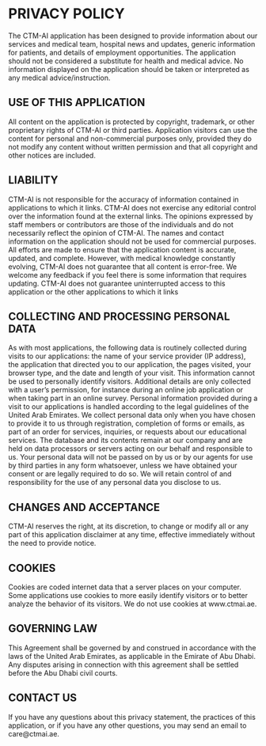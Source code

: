 <html>
<body>
<h1>PRIVACY POLICY</h1>
<p>The CTM-AI application has been designed to provide information about our services and medical team, hospital news and updates, generic information for patients, and details of employment opportunities.
The application should not be considered a substitute for health and medical advice. No information displayed on the application should be taken or interpreted as any medical advice/instruction.
</p>
<h2>USE OF THIS APPLICATION</h2>
<p>All content on the application is protected by copyright, trademark, or other proprietary rights of CTM-AI or third parties. Application visitors can use the content for personal and non-commercial purposes only, provided they do not modify any content without written permission and that all copyright and other notices are included.
</p>
<h2>LIABILITY</h2>
<p>CTM-AI is not responsible for the accuracy of information contained in applications to which it links. CTM-AI does not exercise any editorial control over the information found at the external links. The opinions expressed by staff members or contributors are those of the individuals and do not necessarily reflect the opinion of CTM-AI.
The names and contact information on the application should not be used for commercial purposes.
All efforts are made to ensure that the application content is accurate, updated, and complete. However, with medical knowledge constantly evolving, CTM-AI does not guarantee that all content is error-free.
We welcome any feedback if you feel there is some information that requires updating.
CTM-AI does not guarantee uninterrupted access to this application or the other applications to which it links
</p>
<h2>COLLECTING AND PROCESSING PERSONAL DATA</h2>
<p>As with most applications, the following data is routinely collected during visits to our applications: the name of your service provider (IP address), the application that directed you to our application, the pages visited, your browser type, and the date and length of your visit. This information cannot be used to personally identify visitors. Additional details are only collected with a user’s permission, for instance during an online job application or when taking part in an online survey. Personal information provided during a visit to our applications is handled according to the legal guidelines of the United Arab Emirates.
We collect personal data only when you have chosen to provide it to us through registration, completion of forms or emails, as part of an order for services, inquiries, or requests about our educational services.
The database and its contents remain at our company and are held on data processors or servers acting on our behalf and responsible to us. Your personal data will not be passed on by us or by our agents for use by third parties in any form whatsoever, unless we have obtained your consent or are legally required to do so.
We will retain control of and responsibility for the use of any personal data you disclose to us.
</p>
<h2>CHANGES AND ACCEPTANCE</h2>
<p>CTM-AI reserves the right, at its discretion, to change or modify all or any part of this application disclaimer at any time, effective immediately without the need to provide notice.</p>
<h2>COOKIES</h2>
<p>Cookies are coded internet data that a server places on your computer. Some applications use cookies to more easily identify visitors or to better analyze the behavior of its visitors. We do not use cookies at www.ctmai.ae.</p>
<h2>GOVERNING LAW
</h2>
<p>This Agreement shall be governed by and construed in accordance with the laws of the United Arab Emirates, as applicable in the Emirate of Abu Dhabi.
Any disputes arising in connection with this agreement shall be settled before the Abu Dhabi civil courts.
</p>
<h2>CONTACT US</h2>
<p>If you have any questions about this privacy statement, the practices of this application, or if you have any other questions, you may send an email to care@ctmai.ae.</p>
</body>
</html>
